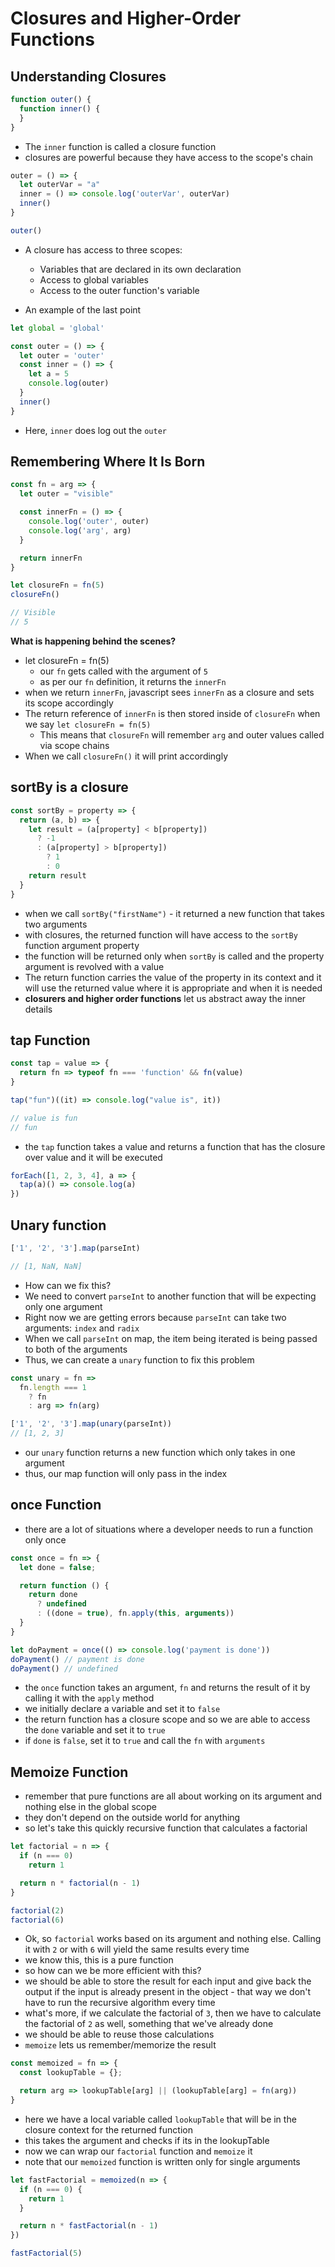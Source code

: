 # Closures and Higher-Order Functions

## Understanding Closures

```javascript
function outer() {
  function inner() {
  }
}
```

* The `inner` function is called a closure function
* closures are powerful because they have access to the scope's chain

```javascript
outer = () => {
  let outerVar = "a"
  inner = () => console.log('outerVar', outerVar)
  inner()
}

outer()
```

* A closure has access to three scopes:
  - Variables that are declared in its own declaration
  - Access to global variables
  - Access to the outer function's variable

* An example of the last point

```javascript
let global = 'global'

const outer = () => {
  let outer = 'outer'
  const inner = () => {
    let a = 5
    console.log(outer)
  }
  inner()
}
```

* Here, `inner` does log out the `outer`

## Remembering Where It Is Born

```javascript
const fn = arg => {
  let outer = "visible"

  const innerFn = () => {
    console.log('outer', outer)
    console.log('arg', arg)
  }

  return innerFn
}

let closureFn = fn(5)
closureFn()

// Visible
// 5
```

__What is happening behind the scenes?__

* let closureFn = fn(5)
  - our `fn` gets called with the argument of `5`
  - as per our `fn` definition, it returns the `innerFn`
* when we return `innerFn`, javascript sees `innerFn` as a closure and sets its scope accordingly
* The return reference of `innerFn` is then stored inside of `closureFn` when we say `let closureFn = fn(5)`
  - This means that `closureFn` will remember `arg` and outer values called via scope chains
* When we call `closureFn()` it will print accordingly

## sortBy is a closure

```javascript
const sortBy = property => {
  return (a, b) => {
    let result = (a[property] < b[property])
      ? -1
      : (a[property] > b[property])
        ? 1
        : 0
    return result
  }
}
```

* when we call `sortBy("firstName")` - it returned a new function that takes two arguments
* with closures, the returned function will have access to the `sortBy` function argument property
* the function will be returned only when `sortBy` is called and the property argument is revolved with a value
* The return function carries the value of the property in its context and it will use the returned value where it is appropriate and when it is needed
* __closurers and higher order functions__ let us abstract away the inner details

## tap Function

```javascript
const tap = value => {
  return fn => typeof fn === 'function' && fn(value)
}

tap("fun")((it) => console.log("value is", it))

// value is fun
// fun
```

* the `tap` function takes a value and returns a function that has the closure over value and it will be executed

```javascript
forEach([1, 2, 3, 4], a => {
  tap(a)() => console.log(a)
})
```

## Unary function

```javascript
['1', '2', '3'].map(parseInt)

// [1, NaN, NaN]
```

* How can we fix this?
* We need to convert `parseInt` to another function that will be expecting only one argument
* Right now we are getting errors because `parseInt` can take two arguments: `index` and `radix`
* When we call `parseInt` on map, the item being iterated is being passed to both of the arguments
* Thus, we can create a `unary` function to fix this problem

```javascript
const unary = fn =>
  fn.length === 1
    ? fn
    : arg => fn(arg)

['1', '2', '3'].map(unary(parseInt))
// [1, 2, 3]
```
* our `unary` function returns a new function which only takes in one argument
* thus, our map function will only pass in the index

## once Function

* there are a lot of situations where a developer needs to run a function only once

```javascript
const once = fn => {
  let done = false;

  return function () {
    return done
      ? undefined
      : ((done = true), fn.apply(this, arguments))
  }
}

let doPayment = once(() => console.log('payment is done'))
doPayment() // payment is done
doPayment() // undefined
```
* the `once` function takes an argument, `fn` and returns the result of it by calling it with the `apply` method
* we initially declare a variable and set it to `false`
* the return function has a closure scope and so we are able to access the `done` variable and set it to `true`
* if `done` is `false`, set it to `true` and call the `fn` with `arguments`

## Memoize Function

* remember that pure functions are all about working on its argument and nothing else in the global scope
* they don't depend on the outside world for anything
* so let's take this quickly recursive function that calculates a factorial

```javascript
let factorial = n => {
  if (n === 0)
    return 1

  return n * factorial(n - 1)
}

factorial(2)
factorial(6)
```

* Ok, so `factorial` works based on its argument and nothing else. Calling it with `2` or with `6` will yield the same results every time
* we know this, this is a pure function
* so how can we be more efficient with this?
* we should be able to store the result for each input and give back the output if the input is already present in the object - that way we don't have to run the recursive algorithm every time
* what's more, if we calculate the factorial of `3`, then we have to calculate the factorial of `2` as well, something that we've already done
* we should be able to reuse those calculations
* `memoize` lets us remember/memorize the result

```javascript
const memoized = fn => {
  const lookupTable = {};

  return arg => lookupTable[arg] || (lookupTable[arg] = fn(arg))
}
```

* here we have a local variable called `lookupTable` that will be in the closure context for the returned function
* this takes the argument and checks if its in the lookupTable
* now we can wrap our `factorial` function and `memoize` it
* note that our `memoized` function is written only for single arguments

```javascript
let fastFactorial = memoized(n => {
  if (n === 0) {
    return 1
  }

  return n * fastFactorial(n - 1)
})

fastFactorial(5)
```

